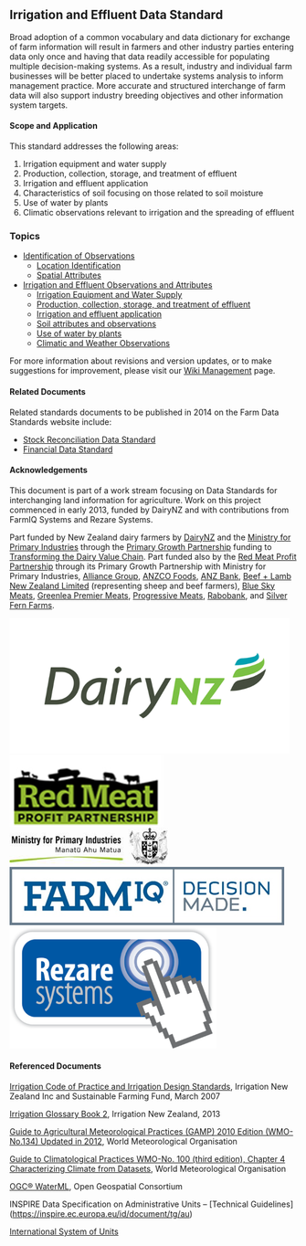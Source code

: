 ## Irrigation and Effluent Data Standard 

Broad adoption of a common vocabulary and data dictionary for exchange of farm information will result in farmers and other industry parties entering data only once and having that data readily accessible for populating multiple decision-making systems. As a result, industry and individual farm businesses will be better placed to undertake systems analysis to inform management practice. More accurate and structured interchange of farm data will also support industry breeding objectives and other information system targets.

#### Scope and Application

This standard addresses the following areas:

1.	Irrigation equipment and water supply
2.	Production, collection, storage, and treatment of effluent
3.	Irrigation and effluent application
4.	Characteristics of soil focusing on those related to soil moisture
5.	Use of water by plants
6.	Climatic observations relevant to irrigation and the spreading of effluent

### Topics
* [Identification of Observations](docs/IEDS_Identification-of-Observations.md)
  * [Location Identification](docs/IEDS_Identification-of-Observations.md#Location-Identification)
  * [Spatial Attributes](docs/IEDS_Identification-of-Observations.md#Spatial-Attributes)
* [Irrigation and Effluent Observations and Attributes](docs/IEDS_Irrigation-and-Effluent-Observations-and-Attributes.md)
  * [Irrigation Equipment and Water Supply](docs/IEDS_Irrigation-and-Effluent-Observations-and-Attributes.md#Irrigation-Equipment-and-Water-Supply)
  * [Production, collection, storage, and treatment of effluent](docs/IEDS_Irrigation-and-Effluent-Observations-and-Attributes.md#Production,-collection,-storage,-and-treatment-of-effluent)
  * [Irrigation and effluent application](docs/IEDS_Irrigation-and-Effluent-Observations-and-Attributes.md#Irrigation-and-effluent-application)
  * [Soil attributes and observations](docs/IEDS_Irrigation-and-Effluent-Observations-and-Attributes.md#Soil-attributes-and-observations)
  * [Use of water by plants](docs/IEDS_Irrigation-and-Effluent-Observations-and-Attributes.md#Use-of-water-by-plants)
  * [Climatic and Weather Observations](docs/IEDS_Irrigation-and-Effluent-Observations-and-Attributes.md#Climatic-and-Weather-Observations)

For more information about revisions and version updates, or to make suggestions for improvement, please visit our [Wiki Management](docs/IEDS_Wiki-Management.md) page.

#### Related Documents

Related standards documents to be published in 2014 on the Farm Data Standards website include:
* [Stock Reconciliation Data Standard](docs/SRDS_Portal.md)
* [Financial Data Standard](docs/FDS_Portal.md)

#### Acknowledgements

This document is part of a work stream focusing on Data Standards for interchanging land information for agriculture. Work on this project commenced in early 2013, funded by DairyNZ and with contributions from FarmIQ Systems and Rezare Systems. 

Part funded by New Zealand dairy farmers by [DairyNZ](https://www.dairynz.co.nz/) and the [Ministry for Primary Industries](https://www.mpi.govt.nz/) through the [Primary Growth Partnership](https://www.mpi.govt.nz/funding-and-programmes/sustainable-food-and-fibre-futures/primary-growth-partnership/) funding to [Transforming the Dairy Value Chain](https://www.mpi.govt.nz/funding-and-programmes/sustainable-food-and-fibre-futures/primary-growth-partnership/completed-pgp-programmes/transforming-the-dairy-value-chain/). Part funded also by the [Red Meat Profit Partnership](https://www.rmpp.co.nz/) through its Primary Growth Partnership with Ministry for Primary Industries, [Alliance Group](https://www.alliance.co.nz/), [ANZCO Foods](https://anzcofoods.com/), [ANZ Bank](https://www.anz.com.au/personal/), [Beef + Lamb New Zealand Limited](https://beeflambnz.com/) (representing sheep and beef farmers), [Blue Sky Meats](https://bluesky.co.nz/), [Greenlea Premier Meats](https://www.greenlea.co.nz/), [Progressive Meats](https://www.progressivemeats.co.nz/), [Rabobank](https://www.rabobank.com/), and [Silver Fern Farms](https://www.silverfernfarms.com/). 

![DairyNZLogo](DairyNZ.png "DairyNZ Logo")
![RMPPLogo](RMPP.png "RMPP Logo")
![MPILogo](MPI.png "MPI Logo")
![FARMIQLogo](FARMIQ.png "FARMIQ Logo")
![RezareSystemsLogo](RezareSystems.png "Rezare Systems Logo")

#### Referenced Documents 
[Irrigation Code of Practice and Irrigation Design Standards](http://www.noic.co.nz/files/Irrigation-design-COP.pdf), Irrigation New Zealand Inc and Sustainable Farming Fund, March 2007

[Irrigation Glossary Book 2](http://irrigationnz.co.nz/product/irrigation-glossary/), Irrigation New Zealand, 2013

[Guide to Agricultural Meteorological Practices (GAMP) 2010 Edition (WMO-No.134) Updated in 2012](http://www.wmo.int/pages/prog/wcp/agm/gamp/gamp_en.php), World Meteorological Organisation 

[Guide to Climatological Practices WMO-No. 100 (third edition), Chapter 4 Characterizing Climate from Datasets](http://www.wmo.int/pages/prog/wcp/ccl/guide/documents/english/WMO_100_en-chap4.pdf), World Meteorological Organisation

[OGC® WaterML](http://www.opengeospatial.org/standards/waterml), Open Geospatial Consortium

INSPIRE Data Specification on Administrative Units – [Technical Guidelines] (https://inspire.ec.europa.eu/id/document/tg/au)

[International System of Units](https://en.wikipedia.org/wiki/International_System_of_Units)
